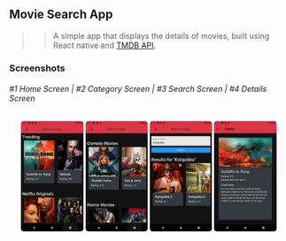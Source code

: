 ## Movie Search App

> > A simple app that displays the details of movies, built using React native and [TMDB API](https://www.themoviedb.org/).

### Screenshots

<div>
<h6>
#1 Home Screen | #2 Category Screen | #3 Search Screen | #4 Details Screen
</h6>
</div>

<div align="center">
<img src="assets/screenshots/Screenshot_1619061060.png" style="border-radius:5px;" alt="Home" height="200">
<img src="assets/screenshots/Screenshot_1619061118.png" style="border-radius:5px;" alt="SocialApp-rn" height="200">
<img src="assets/screenshots/Screenshot_1619061188.png" style="border-radius:5px;" alt="SocialApp-rn" height="200">
<img src="assets/screenshots/Screenshot_1619064075.png" style="border-radius:5px;" alt="SocialApp-rn" height="200">
</div>
